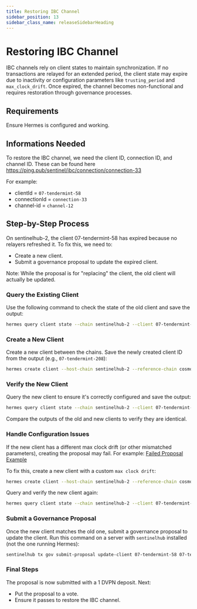 ```yaml
---
title: Restoring IBC Channel
sidebar_position: 13
sidebar_class_name: releaseSidebarHeading
---
```


# Restoring IBC Channel

IBC channels rely on client states to maintain synchronization. If no transactions are relayed for an extended period, the client state may expire due to inactivity or configuration parameters like `trusting_period` and `max_clock_drift`. Once expired, the channel becomes non-functional and requires restoration through governance processes.


## Requirements

Ensure Hermes is configured and working.


## Informations Needed

To restore the IBC channel, we need the client ID, connection ID, and channel ID. These can be found here https://ping.pub/sentinel/ibc/connection/connection-33

For example:
- clientId = `07-tendermint-58`
- connectionId = `connection-33`
- channel-id = `channel-12`


## Step-by-Step Process

On sentinelhub-2, the client 07-tendermint-58 has expired because no relayers refreshed it. To fix this, we need to:

- Create a new client.
- Submit a governance proposal to update the expired client.

Note: While the proposal is for "replacing" the client, the old client will actually be updated.


### Query the Existing Client

Use the following command to check the state of the old client and save the output:

```bash
hermes query client state --chain sentinelhub-2 --client 07-tendermint-58
```

### Create a New Client

Create a new client between the chains. Save the newly created client ID from the output (e.g., `07-tendermint-208`):

```bash
hermes create client --host-chain sentinelhub-2 --reference-chain cosmoshub-4
```

### Verify the New Client

Query the new client to ensure it's correctly configured and save the output:

```bash
hermes query client state --chain sentinelhub-2 --client 07-tendermint-208
```

Compare the outputs of the old and new clients to verify they are identical.

### Handle Configuration Issues

If the new client has a different max clock drift (or other mismatched parameters), creating the proposal may fail. For example:
[Failed Proposal Example](https://www.mintscan.io/sentinel/tx/09BC809FE229DAB0458EBFAD9F48A7DD26F26C7FC958ABC1274CAE1FDA314DFB?height=19809320)

To fix this, create a new client with a custom `max clock drift`:

```bash
hermes create client --host-chain sentinelhub-2 --reference-chain cosmoshub-4 --clock-drift 1800s
```

Query and verify the new client again:

```bash
hermes query client state --chain sentinelhub-2 --client 07-tendermint-209
```

### Submit a Governance Proposal

Once the new client matches the old one, submit a governance proposal to update the client.
Run this command on a server with `sentinelhub` installed (not the one running Hermes):

```bash
sentinelhub tx gov submit-proposal update-client 07-tendermint-58 07-tendermint-209 --chain-id sentinelhub-2 --from validator --fees 200000udvpn --gas 2000000 --title 'Reviving DVPN <-> ATOM IBC channel' --description 'Currently, the DVPN <-> ATOM IBC channel has its client expired on Sentinel side, which blocks relaying. To fix that, we need to replace the client with the newly created one that is not expired.\n\nPlease vote YES if you agree with restoring IBC channel between Cosmos Hub and Sentinel.' --deposit 1000000udvpn
```

### Final Steps

The proposal is now submitted with a 1 DVPN deposit. Next:

- Put the proposal to a vote.
- Ensure it passes to restore the IBC channel.
